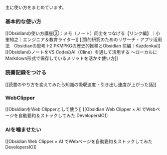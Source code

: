 主に使い方をまとめています。

### 基本的な使い方
[[Obsidianの使い方講座③：メモ（ノート）同士をつなげる【リンク編】｜小峯知之｜エンジニア＆教育ライター]]
[[質的研究のためのリサーチ・アプリ活用法　Obsidianの思考 Ⅰ-2 PKMPKGの歴史的推移とObsidian 前編｜Kazdonkai]]
[[ObsidianのノートをVS CodeのAI（Cline）を通して活用する 〜ローカルにMarkdown形式で保存しているメリットを活かす使い方]]


### 読書記録をつける
[[読書のやり方を変えてみたら知識の吸収速度・引き出し速度が上がった話]]


### WebClipper
[[ObsidianをWeb Clipperとして使う]]
[[Obsidian Web Clipper × AI でWebページを自動要約＆ストックしてみた  DevelopersIO]]

### AIを噛ませたい
[[Obsidian Web Clipper × AI でWebページを自動要約＆ストックしてみた  DevelopersIO]]
